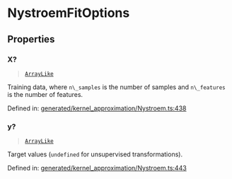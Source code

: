 # NystroemFitOptions

## Properties

### X?

> [`ArrayLike`](../types/ArrayLike.md)

Training data, where `n\_samples` is the number of samples and `n\_features` is the number of features.

Defined in:  [generated/kernel\_approximation/Nystroem.ts:438](https://github.com/transitive-bullshit/scikit-learn-ts/blob/b59c1ff/packages/sklearn/src/generated/kernel_approximation/Nystroem.ts#L438)

### y?

> [`ArrayLike`](../types/ArrayLike.md)

Target values (`undefined` for unsupervised transformations).

Defined in:  [generated/kernel\_approximation/Nystroem.ts:443](https://github.com/transitive-bullshit/scikit-learn-ts/blob/b59c1ff/packages/sklearn/src/generated/kernel_approximation/Nystroem.ts#L443)
